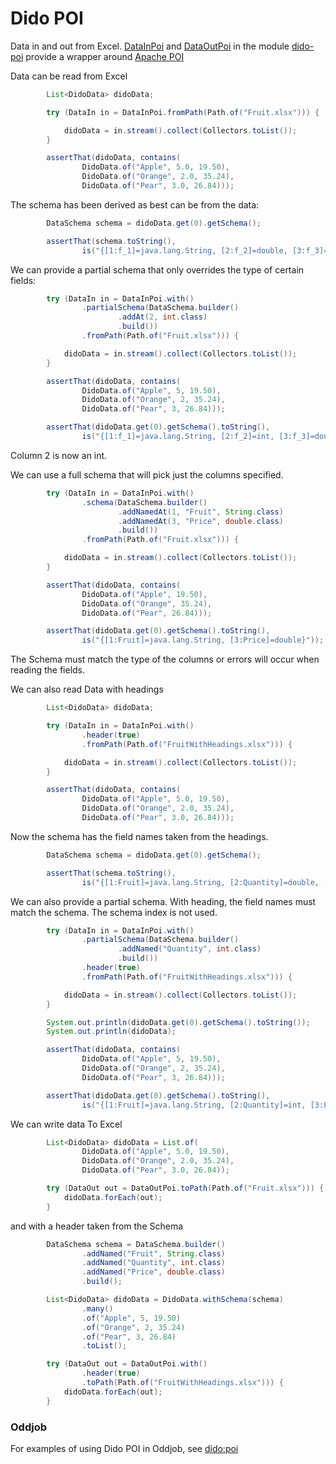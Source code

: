 Dido POI
========

Data in and out from Excel.
[DataInPoi](http://rgordon.co.uk/projects/dido/current/api/dido/poi/DataInPoi.html)
and [DataOutPoi](http://rgordon.co.uk/projects/dido/current/api/dido/poi/DataOutPoi.html)
in the module [dido-poi](../dido-poi) provide a wrapper around [Apache POI](https://poi.apache.org/)

Data can be read from Excel
```java
        List<DidoData> didoData;

        try (DataIn in = DataInPoi.fromPath(Path.of("Fruit.xlsx"))) {

            didoData = in.stream().collect(Collectors.toList());
        }

        assertThat(didoData, contains(
                DidoData.of("Apple", 5.0, 19.50),
                DidoData.of("Orange", 2.0, 35.24),
                DidoData.of("Pear", 3.0, 26.84)));
```

The schema has been derived as best can be from the data:
```java
        DataSchema schema = didoData.get(0).getSchema();

        assertThat(schema.toString(),
                is("{[1:f_1]=java.lang.String, [2:f_2]=double, [3:f_3]=double}"));
```

We can provide a partial schema that only overrides the type of certain
fields:
```java
        try (DataIn in = DataInPoi.with()
                .partialSchema(DataSchema.builder()
                        .addAt(2, int.class)
                        .build())
                .fromPath(Path.of("Fruit.xlsx"))) {

            didoData = in.stream().collect(Collectors.toList());
        }

        assertThat(didoData, contains(
                DidoData.of("Apple", 5, 19.50),
                DidoData.of("Orange", 2, 35.24),
                DidoData.of("Pear", 3, 26.84)));

        assertThat(didoData.get(0).getSchema().toString(),
                is("{[1:f_1]=java.lang.String, [2:f_2]=int, [3:f_3]=double}"));
```

Column 2 is now an int.

We can use a full schema that will pick just the columns specified.
```java
        try (DataIn in = DataInPoi.with()
                .schema(DataSchema.builder()
                        .addNamedAt(1, "Fruit", String.class)
                        .addNamedAt(3, "Price", double.class)
                        .build())
                .fromPath(Path.of("Fruit.xlsx"))) {

            didoData = in.stream().collect(Collectors.toList());
        }

        assertThat(didoData, contains(
                DidoData.of("Apple", 19.50),
                DidoData.of("Orange", 35.24),
                DidoData.of("Pear", 26.84)));

        assertThat(didoData.get(0).getSchema().toString(),
                is("{[1:Fruit]=java.lang.String, [3:Price]=double}"));
```

The Schema must match the type of the columns or errors will occur when reading 
the fields.  

We can also read Data with headings
```java
        List<DidoData> didoData;

        try (DataIn in = DataInPoi.with()
                .header(true)
                .fromPath(Path.of("FruitWithHeadings.xlsx"))) {

            didoData = in.stream().collect(Collectors.toList());
        }

        assertThat(didoData, contains(
                DidoData.of("Apple", 5.0, 19.50),
                DidoData.of("Orange", 2.0, 35.24),
                DidoData.of("Pear", 3.0, 26.84)));
```

Now the schema has the field names taken from the headings.
```java
        DataSchema schema = didoData.get(0).getSchema();

        assertThat(schema.toString(),
                is("{[1:Fruit]=java.lang.String, [2:Quantity]=double, [3:Price]=double}"));
```

We can also provide a partial schema. With heading, the field names must match the schema.
The schema index is not used.
```java
        try (DataIn in = DataInPoi.with()
                .partialSchema(DataSchema.builder()
                        .addNamed("Quantity", int.class)
                        .build())
                .header(true)
                .fromPath(Path.of("FruitWithHeadings.xlsx"))) {

            didoData = in.stream().collect(Collectors.toList());
        }

        System.out.println(didoData.get(0).getSchema().toString());
        System.out.println(didoData);

        assertThat(didoData, contains(
                DidoData.of("Apple", 5, 19.50),
                DidoData.of("Orange", 2, 35.24),
                DidoData.of("Pear", 3, 26.84)));

        assertThat(didoData.get(0).getSchema().toString(),
                is("{[1:Fruit]=java.lang.String, [2:Quantity]=int, [3:Price]=double}"));
```


We can write data To Excel
```java
        List<DidoData> didoData = List.of(
                DidoData.of("Apple", 5.0, 19.50),
                DidoData.of("Orange", 2.0, 35.24),
                DidoData.of("Pear", 3.0, 26.84));

        try (DataOut out = DataOutPoi.toPath(Path.of("Fruit.xlsx"))) {
            didoData.forEach(out);
        }
```

and with a header taken from the Schema
```java
        DataSchema schema = DataSchema.builder()
                .addNamed("Fruit", String.class)
                .addNamed("Quantity", int.class)
                .addNamed("Price", double.class)
                .build();

        List<DidoData> didoData = DidoData.withSchema(schema)
                .many()
                .of("Apple", 5, 19.50)
                .of("Orange", 2, 35.24)
                .of("Pear", 3, 26.84)
                .toList();

        try (DataOut out = DataOutPoi.with()
                .header(true)
                .toPath(Path.of("FruitWithHeadings.xlsx"))) {
            didoData.forEach(out);
        }
```


### Oddjob

For examples of using Dido POI in Oddjob, see [dido:poi](reference/dido/poi/layouts/DataRows.md)
